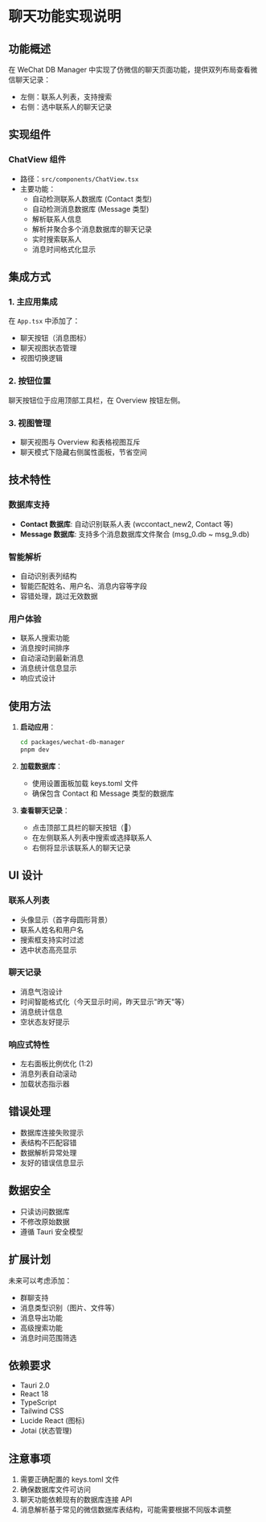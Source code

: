 # 聊天功能实现说明

## 功能概述

在 WeChat DB Manager 中实现了仿微信的聊天页面功能，提供双列布局查看微信聊天记录：
- 左侧：联系人列表，支持搜索
- 右侧：选中联系人的聊天记录

## 实现组件

### ChatView 组件
- 路径：`src/components/ChatView.tsx`
- 主要功能：
  - 自动检测联系人数据库 (Contact 类型)
  - 自动检测消息数据库 (Message 类型)
  - 解析联系人信息
  - 解析并聚合多个消息数据库的聊天记录
  - 实时搜索联系人
  - 消息时间格式化显示

## 集成方式

### 1. 主应用集成
在 `App.tsx` 中添加了：
- 聊天按钮（消息图标）
- 聊天视图状态管理
- 视图切换逻辑

### 2. 按钮位置
聊天按钮位于应用顶部工具栏，在 Overview 按钮左侧。

### 3. 视图管理
- 聊天视图与 Overview 和表格视图互斥
- 聊天模式下隐藏右侧属性面板，节省空间

## 技术特性

### 数据库支持
- **Contact 数据库**: 自动识别联系人表 (wccontact_new2, Contact 等)
- **Message 数据库**: 支持多个消息数据库文件聚合 (msg_0.db ~ msg_9.db)

### 智能解析
- 自动识别表列结构
- 智能匹配姓名、用户名、消息内容等字段
- 容错处理，跳过无效数据

### 用户体验
- 联系人搜索功能
- 消息按时间排序
- 自动滚动到最新消息
- 消息统计信息显示
- 响应式设计

## 使用方法

1. **启动应用**：
   ```bash
   cd packages/wechat-db-manager
   pnpm dev
   ```

2. **加载数据库**：
   - 使用设置面板加载 keys.toml 文件
   - 确保包含 Contact 和 Message 类型的数据库

3. **查看聊天记录**：
   - 点击顶部工具栏的聊天按钮（💬）
   - 在左侧联系人列表中搜索或选择联系人
   - 右侧将显示该联系人的聊天记录

## UI 设计

### 联系人列表
- 头像显示（首字母圆形背景）
- 联系人姓名和用户名
- 搜索框支持实时过滤
- 选中状态高亮显示

### 聊天记录
- 消息气泡设计
- 时间智能格式化（今天显示时间，昨天显示"昨天"等）
- 消息统计信息
- 空状态友好提示

### 响应式特性
- 左右面板比例优化 (1:2)
- 消息列表自动滚动
- 加载状态指示器

## 错误处理

- 数据库连接失败提示
- 表结构不匹配容错
- 数据解析异常处理
- 友好的错误信息显示

## 数据安全

- 只读访问数据库
- 不修改原始数据
- 遵循 Tauri 安全模型

## 扩展计划

未来可以考虑添加：
- 群聊支持
- 消息类型识别（图片、文件等）
- 消息导出功能
- 高级搜索功能
- 消息时间范围筛选

## 依赖要求

- Tauri 2.0
- React 18
- TypeScript
- Tailwind CSS
- Lucide React (图标)
- Jotai (状态管理)

## 注意事项

1. 需要正确配置的 keys.toml 文件
2. 确保数据库文件可访问
3. 聊天功能依赖现有的数据库连接 API
4. 消息解析基于常见的微信数据库表结构，可能需要根据不同版本调整
